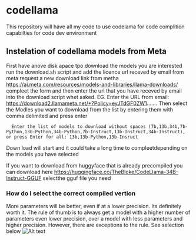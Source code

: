 # codellama
This repository will have all my code to use codelama for code complition capabilties for code dev environment
## Instelation of codellama models from Meta
First have anove disk apace tpo download the models you are interested
run the download.sh script and add the licence url receved by email from meta
request a new download link from metha https://ai.meta.com/resources/models-and-libraries/llama-downloads/
compleet the form and then enter the url that you have receved by email into the download script whet asked. EG. Enter the URL from email: https://download2.llamameta.net/*?Policy=eyJTdGF0ZW1.......
Then select the Modles you want to download from the list by entering them with comma delimited and press enter

      Enter the list of models to download without spaces (7b,13b,34b,7b-Python,13b-Python,34b-Python,7b-Instruct,13b-Instruct,34b-Instruct), or press Enter for all: 13b,13b-Python,13b-Insruct 

Down load will start and it could take a long time to compleetdepending on the models you have selected

If you want to download from huggyface that is already precompiled you can download here https://huggingface.co/TheBloke/CodeLlama-34B-Instruct-GGUF
selectthe gguf file you need
### How do I select the correct compiled vertion
More parameters will be better, even if at a lower precision. Its definitely worth it.
The rule of thumb is to always get a model with a higher number of parameters even lower precision, over a model with less parameters and higher precision. However, there are exceptions to the rule.
See selection below
![Alt text](codellama_huggyface_download.png?raw=true "codellamma selection")<br>





